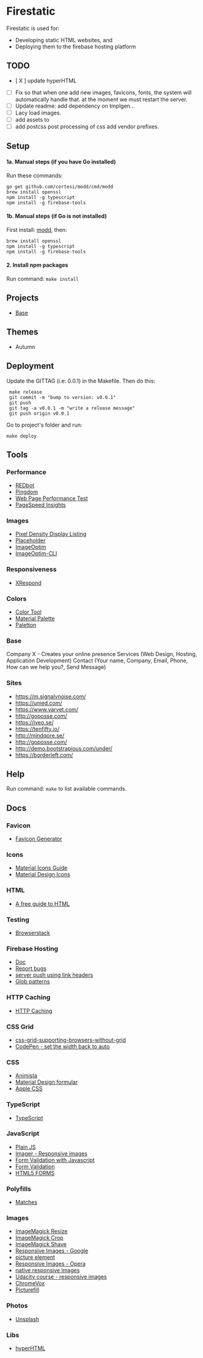 # Firestatic
Firestatic is used for:
* Developing static HTML websites, and
* Deploying them to the firebase hosting platform

## TODO
 * [ X ] update hyperHTML
 * [ ] Fix so that when one add new images, favicons, fonts, the system
       will automatically handle that. at the moment we must restart the server.
 * [ ] Update readme: add dependency on tmplgen...
 * [ ] Lacy load images.
 * [ ] add assets to
 * [ ] add postcss post processing of css add vendor prefixes.

## Setup

#### 1a. Manual steps (if you have Go installed)

Run these commands:
```
go get github.com/cortesi/modd/cmd/modd
brew install openssl
npm install -g typescript
npm install -g firebase-tools
```

#### 1b. Manual steps (if Go is not installed)

First install: [modd](https://github.com/cortesi/modd/releases), then:
```
brew install openssl
npm install -g typescript
npm install -g firebase-tools
```


#### 2. Install npm packages

Run command: `make install`


## Projects
* [Base](https://firestatic-base.firebaseapp.com/)


## Themes
* Autumn


## Deployment

Update the GITTAG (i.e: 0.0.1) in the Makefile. Then do this:

```
 make release
 git commit -m "bump to version: v0.0.1"
 git push
 git tag -a v0.0.1 -m "write a release message"
 git push origin v0.0.1
```

Go to project's folder and run:

```
make deploy
```

## Tools

### Performance
* [REDbot](https://redbot.org/?uri=https%3A%2F%2Ffirestatic-base.firebaseapp.com%2F)
* [Pingdom](https://tools.pingdom.com/)
* [Web Page Performance Test](https://www.webpagetest.org)
* [PageSpeed Insights](https://developers.google.com/speed/pagespeed/insights/)

### Images
* [Pixel Density Display Listing](https://pixensity.com/)
* [Placeholder](https://placeholder.com/)
* [ImageOptim](https://imageoptim.com/mac)
* [ImageOptim-CLI](https://jamiemason.github.io/ImageOptim-CLI/)

### Responsiveness
* [XRespond](http://app.xrespond.com/)

### Colors
* [Color Tool](https://material.io/color/#!/?view.left=0&view.right=0)
* [Material Palette](https://www.materialpalette.com/)
* [Paletton](http://paletton.com/#uid=1000u0kllllaFw0g0qFqFg0w0aF)

### Base
Company X - Creates your online presence
Services (Web Design, Hosting, Application Development)
Contact (Your name, Company, Email, Phone, How can we help you?, Send Message)

### Sites
* https://m.signalvnoise.com/
* https://unied.com/
* https://www.varvet.com/
* http://goposse.com/
* https://iveo.se/
* https://tenfifty.io/
* http://mindqore.se/
* http://goposse.com/
* http://demo.bootstrapious.com/under/
* https://borderleft.com/

## Help
Run command: `make` to list available commands.

## Docs

### Favicon
* [Favicon Generator](https://realfavicongenerator.net/)

### Icons
* [Material Icons Guide](http://google.github.io/material-design-icons/)
* [Material Design Icons](https://material.io/icons/)

### HTML
* [A free guide to HTML](http://htmlreference.io/)

### Testing
* [Browserstack](https://www.browserstack.com/)

### Firebase Hosting
* [Doc](https://firebase.google.com/docs/hosting/)
* [Report bugs](https://firebase.google.com/support/contact/bugs-features/)
* [server push using link headers](https://firebase.googleblog.com/2016/09/http2-comes-to-firebase-hosting.html)
* [Glob patterns](http://mywiki.wooledge.org/glob)

### HTTP Caching
* [HTTP Caching](https://developers.google.com/web/fundamentals/performance/optimizing-content-efficiency/http-caching)


### CSS Grid
* [css-grid-supporting-browsers-without-grid](https://www.smashingmagazine.com/2017/11/css-grid-supporting-browsers-without-grid)
* [CodePen - set the width back to auto](https://codepen.io/rachelandrew/pen/vWmeOE/)

### CSS
* [Animista](http://animista.net/)
* [Material Design formular](https://codepen.io/unders/pen/QqNPrO?editors=1100)
* [Apple CSS](http://www.cssstats.com/stats?url=http%3A%2F%2Fapple.com&name=Apple)

### TypeScript
* [TypeScript](https://www.typescriptlang.org/)

### JavaScript
* [Plain JS](https://plainjs.com/javascript/)
* [Imager - Responsive images](https://github.com/BBC-News/Imager.js/)
* [Form Validation with Javascript](https://medium.com/the-ui-files/form-validation-with-javascript-4fcf4dd32846)
* [Form Validation](https://developer.mozilla.org/en-US/docs/Learn/HTML/Forms/Form_validation)
* [HTML5 FORMS](https://daverupert.com/2017/11/happier-html5-forms/)

### Polyfills
* [Matches](https://developer.mozilla.org/en-US/docs/Web/API/Element/matches)

### Images
* [ImageMagick Resize](http://www.imagemagick.org/Usage/resize/)
* [ImageMagick Crop](http://www.imagemagick.org/Usage/crop/#crop)
* [ImageMagick Shave](http://www.imagemagick.org/Usage/crop/#shave)
* [Responsive Images - Google](https://developers.google.com/web/fundamentals/design-and-ux/responsive/images)
* [picture element](https://www.html5rocks.com/en/tutorials/responsive/picture-element/)
* [Responsive Images - Opera](https://dev.opera.com/articles/responsive-images/)
* [native responsive images](https://dev.opera.com/articles/native-responsive-images/)
* [Udacity course - responsive images](https://www.udacity.com/course/responsive-images--ud882)
* [ChromeVox](http://www.chromevox.com/)
* [Picturefill](http://scottjehl.github.io/picturefill/)

### Photos
* [Unsplash](https://unsplash.com/)


### Libs
* [hyperHTML](https://github.com/WebReflection/hyperHTML)
